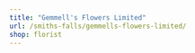 ```yaml
---
title: "Gemmell's Flowers Limited"
url: /smiths-falls/gemmells-flowers-limited/
shop: florist
---
```

